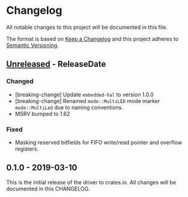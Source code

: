 # Changelog

All notable changes to this project will be documented in this file.

The format is based on [Keep a Changelog](http://keepachangelog.com/en/1.0.0/)
and this project adheres to [Semantic Versioning](http://semver.org/spec/v2.0.0.html).

<!-- next-header -->
## [Unreleased] - ReleaseDate

### Changed
- [breaking-change] Update `embedded-hal` to version 1.0.0
- [breaking-change] Renamed `mode::MultiLED` mode marker `mode::MultiLed` due to naming conventions.
- MSRV bumped to 1.62

### Fixed
- Masking reserved bitfields for FIFO write/read pointer and overflow registers.

## 0.1.0 - 2019-03-10

This is the initial release of the driver to crates.io. All changes will
be documented in this CHANGELOG.

<!-- next-url -->
[Unreleased]: https://github.com/eldruin/max3010x-rs/compare/v0.1.0...HEAD
